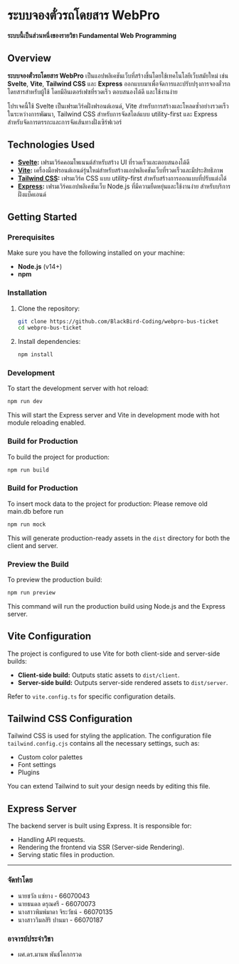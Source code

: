 # ระบบจองตั๋วรถโดยสาร WebPro

**ระบบนี้เป็นส่วนหนึ่งของรายวิชา Fundamental Web Programming**

## Overview

**ระบบจองตั๋วรถโดยสาร WebPro** เป็นแอปพลิเคชันเว็บที่สร้างขึ้นโดยใช้เทคโนโลยีเว็บสมัยใหม่ เช่น **Svelte**, **Vite**, **Tailwind CSS** และ **Express** ออกแบบมาเพื่อจัดการและปรับปรุงการจองตั๋วรถโดยสารสำหรับผู้ใช้ โดยมีอินเตอร์เฟซที่รวดเร็ว ตอบสนองได้ดี และใช้งานง่าย

โปรเจคนี้ใช้ Svelte เป็นเฟรมเวิร์คฝั่งฟรอนต์เอนด์, Vite สำหรับการสร้างและโหลดซ้ำอย่างรวดเร็วในระหว่างการพัฒนา, Tailwind CSS สำหรับการจัดสไตล์แบบ utility-first และ Express สำหรับจัดการตรรกะและการจัดเส้นทางฝั่งเซิร์ฟเวอร์

## Technologies Used

- **[Svelte](https://svelte.dev/):** เฟรมเวิร์คคอมโพเนนต์สำหรับสร้าง UI ที่รวดเร็วและตอบสนองได้ดี
- **[Vite](https://vitejs.dev/):** เครื่องมือฟรอนต์เอนด์รุ่นใหม่สำหรับสร้างแอปพลิเคชันเว็บที่รวดเร็วและมีประสิทธิภาพ
- **[Tailwind CSS](https://tailwindcss.com/):** เฟรมเวิร์ค CSS แบบ utility-first สำหรับสร้างการออกแบบที่ปรับแต่งได้
- **[Express](https://expressjs.com/):** เฟรมเวิร์คแอปพลิเคชันเว็บ Node.js ที่มีความยืดหยุ่นและใช้งานง่าย สำหรับบริการฝั่งแบ็คเอนด์

## Getting Started

### Prerequisites

Make sure you have the following installed on your machine:

- **Node.js** (v14+)
- **npm**

### Installation

1. Clone the repository:

   ```bash
   git clone https://github.com/BlackBird-Coding/webpro-bus-ticket
   cd webpro-bus-ticket
   ```

2. Install dependencies:

   ```bash
   npm install
   ```

### Development

To start the development server with hot reload:

```bash
npm run dev
```

This will start the Express server and Vite in development mode with hot module reloading enabled.

### Build for Production

To build the project for production:

```bash
npm run build
```

### Build for Production

To insert mock data to the project for production:
Please remove old main.db before run

```bash
npm run mock
```

This will generate production-ready assets in the `dist` directory for both the client and server.

### Preview the Build

To preview the production build:

```bash
npm run preview
```

This command will run the production build using Node.js and the Express server.

## Vite Configuration

The project is configured to use Vite for both client-side and server-side builds:

- **Client-side build:** Outputs static assets to `dist/client`.
- **Server-side build:** Outputs server-side rendered assets to `dist/server`.

Refer to `vite.config.ts` for specific configuration details.

## Tailwind CSS Configuration

Tailwind CSS is used for styling the application. The configuration file `tailwind.config.cjs` contains all the necessary settings, such as:

- Custom color palettes
- Font settings
- Plugins

You can extend Tailwind to suit your design needs by editing this file.

## Express Server

The backend server is built using Express. It is responsible for:

- Handling API requests.
- Rendering the frontend via SSR (Server-side Rendering).
- Serving static files in production.

---

### จัดทำโดย

- นายชวัล แซ่ยาง - 66070043
- นายธนดล ดรุณศรี - 66070073
- นางสาวพิมพ์มาดา จิระวัธน์ - 66070135
- นางสาววิมลสิริ ปานมา - 66070187

### อาจารย์ประจำวิชา

- ผศ.ดร.มานพ พันธ์โคกกรวด
